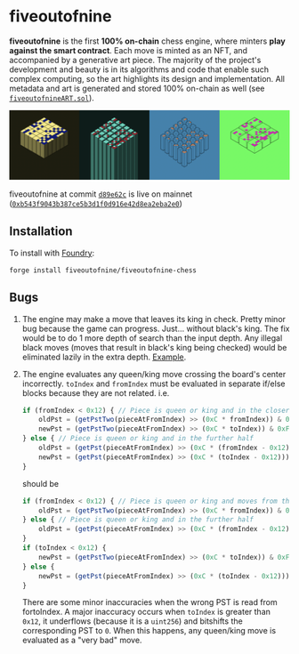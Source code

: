 # fiveoutofnine
**fiveoutofnine** is the first **100% on-chain** chess engine, where minters **play against the smart
contract**. Each move is minted as an NFT, and accompanied by a generative art piece. The majority of
the project's development and beauty is in its algorithms and code that enable such complex
computing, so the art highlights its design and implementation. All metadata and art is generated
and stored 100% on-chain as well (see [`fiveoutofnineART.sol`](https://github.com/fiveoutofnine/fiveoutofnine-chess/tree/main/src/fiveoutofnineART.sol)).

![](sample-art.png)

fiveoutofnine at commit [`d89e62c`](https://github.com/fiveoutofnine/fiveoutofnine-chess/commit/d89e62c1072db9d06d9579c4732d416cd9a4688b)
is live on mainnet ([`0xb543f9043b387ce5b3d1f0d916e42d8ea2eba2e0`](https://etherscan.io/address/0xb543f9043b387ce5b3d1f0d916e42d8ea2eba2e0#code))

## Installation
To install with [Foundry](https://github.com/gakonst/foundry):

```
forge install fiveoutofnine/fiveoutofnine-chess
```

## Bugs
1. The engine may make a move that leaves its king in check. Pretty minor bug because the game can
progress. Just... without black's king. The fix would be to do 1 more depth of search than the input
depth. Any illegal black moves (moves that result in black's king being checked) would be eliminated
lazily in the extra depth. [<u>Example</u>](https://etherscan.io/tx/0x057b4807662481a3244a25553b52e979c6c5bb3c177344b8585ff17a2a5e0222).

2. The engine evaluates any queen/king move crossing the board's center incorrectly. `toIndex` and
`fromIndex` must be evaluated in separate if/else blocks because they are not related. i.e.

    ```js
    if (fromIndex < 0x12) { // Piece is queen or king and in the closer half
        oldPst = (getPstTwo(pieceAtFromIndex) >> (0xC * fromIndex)) & 0xFFF;
        newPst = (getPstTwo(pieceAtFromIndex) >> (0xC * toIndex)) & 0xFFF;
    } else { // Piece is queen or king and in the further half
        oldPst = (getPst(pieceAtFromIndex) >> (0xC * (fromIndex - 0x12))) & 0xFFF;
        newPst = (getPst(pieceAtFromIndex) >> (0xC * (toIndex - 0x12))) & 0xFFF;
    }
    ```

    should be

    ```js
    if (fromIndex < 0x12) { // Piece is queen or king and moves from the closer half
        oldPst = (getPstTwo(pieceAtFromIndex) >> (0xC * fromIndex)) & 0xFFF;
    } else { // Piece is queen or king and in the further half
        oldPst = (getPst(pieceAtFromIndex) >> (0xC * (fromIndex - 0x12))) & 0xFFF;
    }
    if (toIndex < 0x12) {
        newPst = (getPstTwo(pieceAtFromIndex) >> (0xC * toIndex)) & 0xFFF;
    } else {
        newPst = (getPst(pieceAtFromIndex) >> (0xC * (toIndex - 0x12))) & 0xFFF;
    }
    ```

    There are some minor inaccuracies when the wrong PST is read from fortoIndex. A major inaccuracy
    occurs when `toIndex` is greater than `0x12`, it underflows (because it is a `uint256`) and
    bitshifts the corresponding PST to `0`. When this happens, any queen/king move is evaluated as a
    "very bad" move.